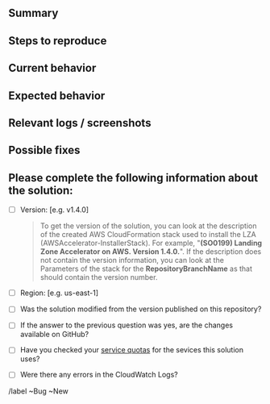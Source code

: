 <!-- 
    Before creating an issue, please read through existing issues to ensure you are not creating a duplicate:

    * https://gitlab.aws.dev/landing-zone-accelerator/landing-zone-accelerator-on-aws/-/issues

    Please complete all fields to ensure your submission is properly reviewed and prioritized.
!-->

## Summary
<!-- A brief description of what happened when you tried to perform an action !-->

## Steps to reproduce
<!-- List the steps required to produce the error. These should be as few as possible !-->

## Current behavior
<!-- what is the current behavior - what actually happens today !-->

## Expected behavior
<!-- What should have happened when you performed the actions !-->

## Relevant logs / screenshots
<!-- Please use the attachment function !-->

## Possible fixes
<!-- If you can, link to the line of code that might be responsible for the problem !-->

## Please complete the following information about the solution:

- [ ] Version: [e.g. v1.4.0]

     > To get the version of the solution, you can look at the description of the created AWS CloudFormation stack used to install the LZA (AWSAccelerator-InstallerStack). For example, "__(SO0199) Landing Zone Accelerator on AWS. **Version 1.4.0.**__". If the description does not contain the version information, you can look at the Parameters of the stack for the **RepositoryBranchName** as that should contain the version number.

- [ ] Region: [e.g. us-east-1]
- [ ] Was the solution modified from the version published on this repository?
- [ ] If the answer to the previous question was yes, are the changes available on GitHub?
- [ ] Have you checked your [service quotas](https://docs.aws.amazon.com/general/latest/gr/aws_service_limits.html) for the sevices this solution uses?
- [ ] Were there any errors in the CloudWatch Logs?

/label ~Bug ~New

